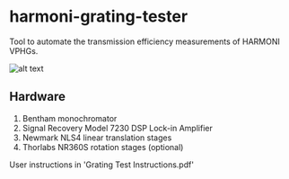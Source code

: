# harmoni-grating-tester
Tool to automate the transmission efficiency measurements of HARMONI VPHGs.

![alt text](https://github.com/DavidJonGooding/harmoni-grating-tester/vphgicon.ico?raw=true)

## Hardware

1. Bentham monochromator
2. Signal Recovery Model 7230 DSP Lock-in Amplifier
3. Newmark NLS4 linear translation stages
4. Thorlabs NR360S rotation stages (optional)

User instructions in 'Grating Test Instructions.pdf'
